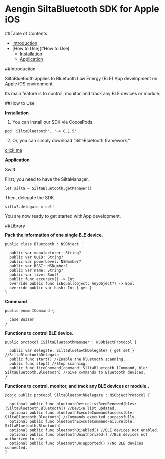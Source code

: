 # Aengin SiltaBluetooth SDK for Apple iOS

##Table of Contents

- [Introduction](#Introduction)
- [How to Use](#How to Use)
  - [Installation](#Installation)
  - [Application](#Application)


##Introduction

SiltaBluetooth applies to Bluetooth Low Energy (BLE) App development on Apple iOS environment.

Its main feature is to control, monitor, and track any BLE devices or module.

##How to Use

**Installation**

1) You can install our SDK via CocoaPods.

`pod 'SiltaBluetooth', '~> 0.1.5'`

2) Or, you can simply download “SiltaBluetooth.framework."

[click me](https://drive.google.com/a/aengin.com/file/d/0Bxf8xz9_np75QzdFajVxM0lLUXM/view?usp=sharing)

**Application**

Swift:
 
 First, you need to have the SiltaManager.

 `let silta = SiltaBluetooth.getManager()` 

 
 Then, delegate the SDK.

 `silta?.delegate = self`

 You are now ready to get started with App development.


##Library

**Pack the information of one single BLE device.**

    public class Bluetooth : NSObject {
     
      public var manufacturer: String?
      public var UUID: String?
      public var powerLevel: NSNumber?
      public var RSSI: NSNumber?
      public var name: String?
      public var live: Bool!
      public func accuracy() -> Int
      override public func isEqual(object: AnyObject?) -> Bool
      override public var hash: Int { get }
    }

**Command**

    public enum ICommand {
     
      case Buzzer
    }

**Functions to control BLE device.**

    public protocol ISiltaBluetoothManager : NSObjectProtocol {
     
      public var delegate: SiltaBluetoothDelegate? { get set } //SiltaBluetoothDelegate
      public func start() //Enable the bluetooth scanning.
      public func stop() //Stop scanning.
      public func fireCommand(command: SiltaBluetooth.ICommand, ble: SiltaBluetooth.Bluetooth) //Give commands to Bluetooth devices.
    }

**Functions to control, monitor, and track any BLE devices or module..**

    @objc public protocol SiltaBluetoothDelegate : NSObjectProtocol {
     
      optional public func bluetoothDeviceListBeenRenewed(bles: [SiltaBluetooth.Bluetooth]) //Device list updated.
      optional public func bluetoothExecuteCommandSuccess(ble: SiltaBluetooth.Bluetooth) //Commands executed successfully.
      optional public func bluetoothExecuteCommandFailure(ble: SiltaBluetooth.Bluetooth)
      optional public func bluetoothDisabled() //BLE devices not enabled.
      optional public func bluetoothUnauthorized() //BLE devices not authorized to use.
      optional public func bluetoothUnsupported() //No BLE devices connected.
    }

